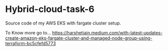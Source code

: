# Hybrid-cloud-task-6

Source code of my AWS EKS with fargate cluster setup.

To Know more go to...
https://harshetjain.medium.com/with-latest-updates-create-amazon-eks-fargate-cluster-and-managed-node-group-using-terraform-bc5cfefd5773
